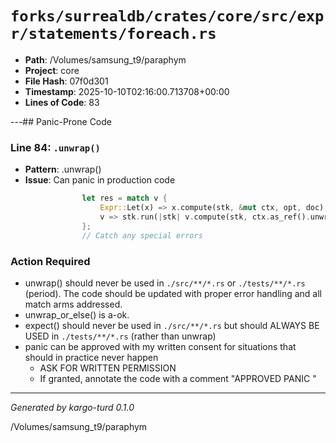 # `forks/surrealdb/crates/core/src/expr/statements/foreach.rs`

- **Path**: /Volumes/samsung_t9/paraphym
- **Project**: core
- **File Hash**: 07f0d301  
- **Timestamp**: 2025-10-10T02:16:00.713708+00:00  
- **Lines of Code**: 83

---## Panic-Prone Code


### Line 84: `.unwrap()`

- **Pattern**: .unwrap()
- **Issue**: Can panic in production code

```rust
				let res = match v {
					Expr::Let(x) => x.compute(stk, &mut ctx, opt, doc).await,
					v => stk.run(|stk| v.compute(stk, ctx.as_ref().unwrap(), opt, doc)).await,
				};
				// Catch any special errors
```

### Action Required

- unwrap() should never be used in `./src/**/*.rs` or `./tests/**/*.rs` (period). The code should be updated with proper error handling and all match arms addressed.
- unwrap_or_else() is a-ok. 
- expect() should never be used in `./src/**/*.rs` but should ALWAYS BE USED in `./tests/**/*.rs` (rather than unwrap)
- panic can be approved with my written consent for situations that should in practice never happen  
  - ASK FOR WRITTEN PERMISSION
  - If granted, annotate the code with a comment "APPROVED PANIC "

---

*Generated by kargo-turd 0.1.0*

/Volumes/samsung_t9/paraphym